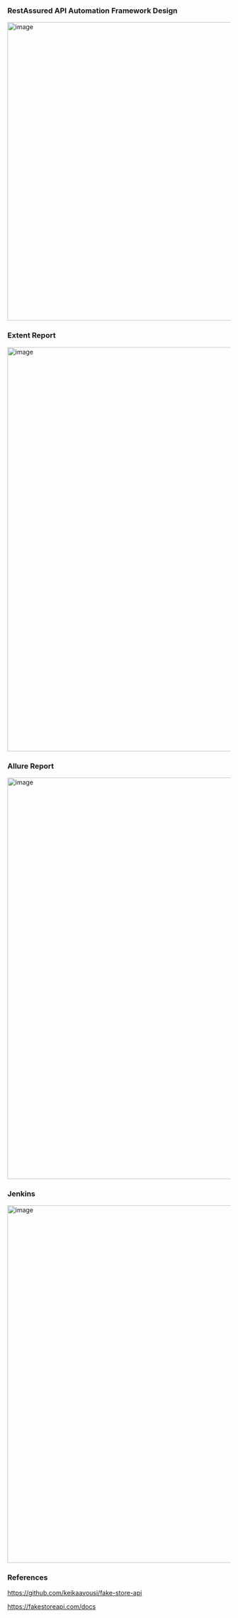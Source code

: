 ### **RestAssured API Automation Framework Design**

<img width="1162" height="672" alt="image" src="https://github.com/user-attachments/assets/1f82afaf-1bcc-4f2c-83c9-ea453e9112a9" />


### **Extent Report**

<img width="1903" height="910" alt="image" src="https://github.com/user-attachments/assets/8f76dc67-c32a-4e8c-a208-3aaa83cad1b7" />


### **Allure Report**

<img width="1897" height="904" alt="image" src="https://github.com/user-attachments/assets/f731c866-f7b4-4f74-95d7-2cc94b82f83e" />


### **Jenkins**

<img width="1915" height="805" alt="image" src="https://github.com/user-attachments/assets/e961f403-95d9-4605-84cf-35125f2b16a7" />



### **References**

https://github.com/keikaavousi/fake-store-api

https://fakestoreapi.com/docs
